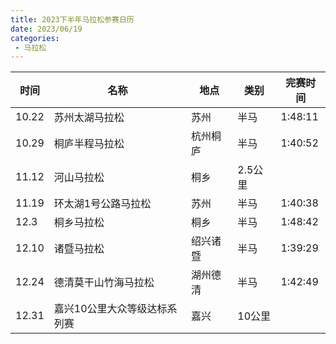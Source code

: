 ```yaml
---
title: 2023下半年马拉松参赛日历
date: 2023/06/19
categories:
 - 马拉松
---
```


| 时间 | 名称 | 地点 | 类别 | 完赛时间 |
| --- | --- | --- | --- | --- |
| 10.22 | 苏州太湖马拉松 | 苏州 | 半马 | 1:48:11 |
| 10.29 | 桐庐半程马拉松 | 杭州桐庐 | 半马 |1:40:52|
| 11.12 | 河山马拉松 | 桐乡 | 2.5公里||
| 11.19 | 环太湖1号公路马拉松 | 苏州 |半马|1:40:38|
| 12.3 | 桐乡马拉松 | 桐乡 | 半马|1:48:42|
| 12.10 | 诸暨马拉松 | 绍兴诸暨 |半马|1:39:29|
| 12.24 | 德清莫干山竹海马拉松 | 湖州德清 |半马|1:42:49|
| 12.31 | 嘉兴10公里大众等级达标系列赛 | 嘉兴 |10公里||